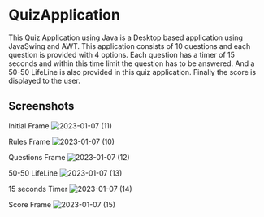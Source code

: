 # **QuizApplication**

This Quiz Application using Java is a Desktop based application using JavaSwing and AWT.
This application consists of 10 questions and each question is provided with 4 options. Each question has a timer of 15 seconds and within this time limit the question has to be answered. And a 50-50 LifeLine is also provided in this quiz application. Finally the score is displayed to the user.

**Screenshots**
-----------

Initial Frame
![2023-01-07 (11)](https://user-images.githubusercontent.com/83487694/211129593-f1fa6df5-3d2b-4e1e-b0f7-558b9ddf7341.png)


Rules Frame
![2023-01-07 (10)](https://user-images.githubusercontent.com/83487694/211129560-89b93267-3a67-4db5-8410-68d07320e404.png)


Questions Frame
![2023-01-07 (12)](https://user-images.githubusercontent.com/83487694/211129624-2a8a94f0-c55c-42c8-9bc2-0b4cfd171065.png)


50-50 LifeLine
![2023-01-07 (13)](https://user-images.githubusercontent.com/83487694/211129694-fe6f1027-6951-4abe-873e-d557241954e7.png)

15 seconds Timer
![2023-01-07 (14)](https://user-images.githubusercontent.com/83487694/211129846-7aa92071-67fc-4ae1-a114-ceac89fd5c94.png)


Score Frame
![2023-01-07 (15)](https://user-images.githubusercontent.com/83487694/211129872-f1c74925-3ebb-4865-8a1a-809686e3f473.png)

